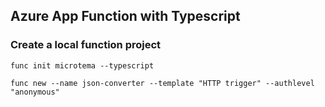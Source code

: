 ## Azure App Function with Typescript

### Create a local function project
```
func init microtema --typescript
```
```
func new --name json-converter --template "HTTP trigger" --authlevel "anonymous"
```
